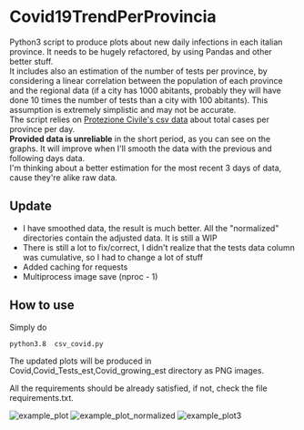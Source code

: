# Covid19TrendPerProvincia
Python3 script to produce plots about new daily infections in each italian province. It needs to be hugely refactored, by using Pandas and other better stuff.<br>
It includes also an estimation of the number of tests per province, by considering a linear correlation between the population of each province and the regional data (if a city has 1000 abitants, probably they will have done 10 times the number of tests than a city with 100 abitants). This assumption is extremely simplistic and may not be accurate. <br>
The script relies on [Protezione Civile's csv data](https://github.com/pcm-dpc/COVID-19/) about total cases per province per day.<br>
__Provided data is unreliable__ in the short period, as you can see on the graphs. It will improve when I'll smooth the data with the previous and following days data.<br>
I'm thinking about a better estimation for the most recent 3 days of data, cause they're alike raw data.

## Update

 - I have smoothed data, the result is much better. All the "normalized" directories contain the adjusted data. It is still a WIP
 - There is still a lot to fix/correct, I didn't realize that the tests data column was cumulative, so I had to change a lot of stuff
 - Added caching for requests
 - Multiprocess image save (nproc - 1)


## How to use
Simply do 

```python3.8  csv_covid.py```

The updated plots will be produced in Covid,Covid_Tests_est,Covid_growing_est directory as PNG images.

All the requirements should be already satisfied, if not, check the file requirements.txt.


![example_plot](Covid/Covid%20new%20infections%20per%20day%20in%20Milano%20MI.png)
![example_plot_normalized](Covid_n/Covid%20new%20infections%20per%20day%20in%20Milano%20MI%20normalized.png)
![example_plot3](Covid_infection_per_test_est_n/Covid%20infections%20per%20tests%20in%20Milano%20MI%20normalized.png)
